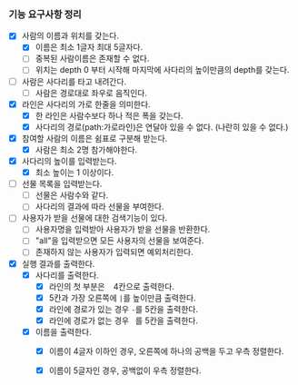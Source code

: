 ### 기능 요구사항 정리
- [x] 사람의 이름과 위치를 갖는다.
  - [x] 이름은 최소 1글자 최대 5글자다.
  - [ ] 중복된 사람이름은 존재할 수 없다.
  - [ ] 위치는 depth 0 부터 시작해 마지막에 사다리의 높이만큼의 depth를 갖는다.
- [ ] 사람은 사다리를 타고 내려간다.
  - [ ] 사람은 경로대로 좌우로 음직인다.
- [x] 라인은 사다리의 가로 한줄을 의미한다.
  - [x] 한 라인은 사람수보다 하나 적은 폭을 갖는다.
  - [x] 사다리의 경로(path:가로라인)은 연달아 있을 수 없다. (나란히 있을 수 없다.)
- [x] 참여할 사람의 이름은 쉼표로 구분해 받는다.
  - [x] 사람은 최소 2명 참가해야한다.
- [x] 사다리의 높이를 입력받는다.
  - [x] 최소 높이는 1 이상이다.
- [ ] 선물 목록을 입력받는다.
  - [ ] 선물은 사람수와 같다.
  - [ ] 사다리의 결과에 따라 선물을 부여한다.
- [ ] 사용자가 받을 선물에 대한 검색기능이 있다.
  - [ ] 사용자명을 입력받아 사용자가 받을 선물을 반환한다.
  - [ ] "all"을 입력받으면 모든 사용자의 선물을 보여준다.
  - [ ] 존재하지 않는 사용자가 입력되면 예외처리한다.
- [x] 실행 결과를 출력한다.
  - [x] 사다리를 출력한다.
    - [x] 라인의 첫 부분은 ` ` 4칸으로 출력한다.
    - [x] 5칸과 가장 오른쪽에 `|`를 높이만큼 출력한다.
    - [x] 라인에 경로가 있는 경우 `-`를 5칸을 출력한다.
    - [x] 라인에 경로가 없는 경우 ` `를 5칸을 출력한다.
  - [x] 이름을 출력한다.
    - [x] 이름이 4글자 이하인 경우, 오른쪽에 하나의 공백을 두고 우측 정렬한다.
    - [x] 이름이 5글자인 경우, 공백없이 우측 정렬한다.

